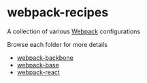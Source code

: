 # webpack-recipes
A collection of various [Webpack](https://webpack.github.io) configurations

Browse each folder for more details
 - [webpack-backbone](https://github.com/stylecoder/webpack-recipes/tree/master/webpack-backbone)
 - [webpack-base](https://github.com/stylecoder/webpack-recipes/tree/master/webpack-base)
 - [webpack-react](https://github.com/stylecoder/webpack-recipes/tree/master/webpack-base)
